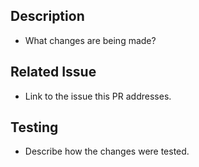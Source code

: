 ## Description
- What changes are being made?

## Related Issue
- Link to the issue this PR addresses.

## Testing
- Describe how the changes were tested.
